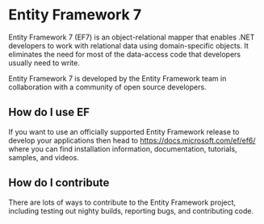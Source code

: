 # Entity Framework 7

Entity Framework 7 (EF7) is an object-relational mapper that enables .NET developers to work with relational data using domain-specific objects. It eliminates the need for most of the data-access code that developers usually need to write.

Entity Framework 7 is developed by the Entity Framework team in collaboration with a community of open source developers.

## How do I use EF

If you want to use an officially supported Entity Framework release to develop your applications then head to https://docs.microsoft.com/ef/ef6/ where you can find installation information, documentation, tutorials, samples, and videos.

## How do I contribute

There are lots of ways to contribute to the Entity Framework project, including testing out nighty builds, reporting bugs, and contributing code.
